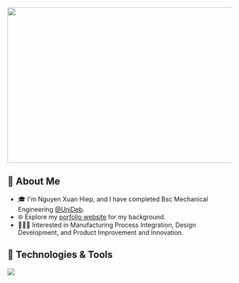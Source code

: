<div id="header" align="center">
  <img src="https://media.giphy.com/media/wcSn86GKpAYbS/giphy.gif" width="750" height="350"/>
</div>


## 🚀 About Me
 
- 🎓 I'm Nguyen Xuan Hiep, and I have completed Bsc Mechanical Engineering <a href="https://edu.unideb.hu/p/mechanical-engineering-bsc">@UniDeb</a>.
- 🌐 Explore my [porfolio website](https://hiepnguyen2000.github.io/Hiep.github.io/) for my background.
- 👩🏻‍💻 Interested in Manufacturing Process Integration, Design Development, and Product Improvement and Innovation.

## 🔧 Technologies & Tools
![](https://img.shields.io/badge/Code-MATLAB-informational?style=flat&logo=matlab&logoColor=white&color=2bbc8a)

<!--
**HiepNguyen2000/HiepNguyen2000** is a ✨ _special_ ✨ repository because its `README.md` (this file) appears on your GitHub profile.

Here are some ideas to get you started:

- 🔭 I’m currently working on ...
- 🌱 I’m currently learning ...
- 👯 I’m looking to collaborate on ...
- 🤔 I’m looking for help with ...
- 💬 Ask me about ...
- 📫 How to reach me: ...
- 😄 Pronouns: ...
- ⚡ Fun fact: ...
-->
